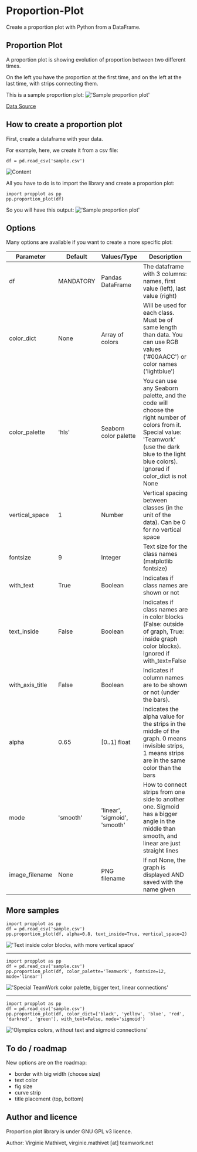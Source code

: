 # Proportion-Plot

Create a proportion plot with Python from a DataFrame.

## Proportion Plot

A proportion plot is showing evolution of proportion between two different times. 

On the left you have the proportion at the first time, and on the left at the last time, with strips connecting them.

This is a sample proportion plot:
!['Sample proportion plot'](sample.png)

[Data Source](https://www.ksh.hu/interaktiv/grafikonok/vilag_nepessege_en.html)

## How to create a proportion plot

First, create a dataframe with your data. 

For example, here, we create it from a csv file:

    df = pd.read_csv('sample.csv')

![Content](sampledata.png)

All you have to do is to import the library and create a proportion plot:

    import propplot as pp
    pp.proportion_plot(df)

So you will have this output:
!['Sample proportion plot'](sample.png)

## Options

Many options are available if you want to create a more specific plot:

| Parameter | Default | Values/Type | Description |
| ----------- | ----------- | ----------- | ----------- |
| df | MANDATORY | Pandas DataFrame | The dataframe with 3 columns: names, first value (left), last value (right) |
| color_dict | None | Array of colors | Will be used for each class. Must be of same length than data. You can use RGB values ('#00AACC') or color names ('lightblue') |
| color_palette | 'hls' | Seaborn color palette | You can use any Seaborn palette, and the code will choose the right number of colors from it. Special value: 'Teamwork' (use the dark blue to the light blue colors). Ignored if color_dict is not None |
| vertical_space | 1 | Number | Vertical spacing between classes (in the unit of the data). Can be 0 for no vertical space |
| fontsize | 9 | Integer | Text size for the class names (matplotlib fontsize) |
| with_text | True | Boolean | Indicates if class names are shown or not |
| text_inside | False | Boolean | Indicates if class names are in color blocks (False: outside of graph, True: inside graph color blocks). Ignored if with_text=False |
| with_axis_title | False | Boolean | Indicates if column names are to be shown or not (under the bars). |
| alpha | 0.65 | [0..1] float | Indicates the alpha value for the strips in the middle of the graph. 0 means invisible strips, 1 means strips are in the same color than the bars |
| mode | 'smooth' | 'linear', 'sigmoid', 'smooth' | How to connect strips from one side to another one. Sigmoid has a bigger angle in the middle than smooth, and linear are just straight lines |
| image_filename | None | PNG filename | If not None, the graph is displayed AND saved with the name given |

## More samples

    import propplot as pp
    df = pd.read_csv('sample.csv')
    pp.proportion_plot(df, alpha=0.8, text_inside=True, vertical_space=2)
    
!['Text inside color blocks, with more vertical space'](sample1.png)

---

    import propplot as pp
    df = pd.read_csv('sample.csv')
    pp.proportion_plot(df, color_palette='Teamwork', fontsize=12, mode='linear')
    
!['Special TeamWork color palette, bigger text, linear connections'](sample2.png)

---

    import propplot as pp
    df = pd.read_csv('sample.csv')
    pp.proportion_plot(df, color_dict=['black', 'yellow', 'blue', 'red', 'darkred', 'green'], with_text=False, mode='sigmoid')

!['Olympics colors, without text and sigmoid connections'](sample3.png)

## To do / roadmap

New options are on the roadmap:
* border with big width (choose size)
* text color
* fig size
* curve strip
* title placement (top, bottom)

## Author and licence

Proportion plot library is under GNU GPL v3 licence.

Author: Virginie Mathivet, virginie.mathivet [at] teamwork.net

